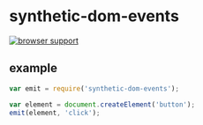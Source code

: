 # synthetic-dom-events

[![browser support](http://ci.testling.com/shtylman/synthetic-dom-events.png)](http://ci.testling.com/synthetic-dom-events)

## example

```js
var emit = require('synthetic-dom-events');

var element = document.createElement('button');
emit(element, 'click');
```
